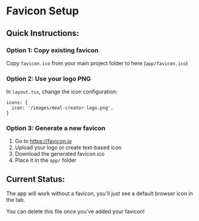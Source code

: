 # Favicon Setup

## Quick Instructions:

### Option 1: Copy existing favicon
Copy `favicon.ico` from your main project folder to here (`app/favicon.ico`)

### Option 2: Use your logo PNG
In `layout.tsx`, change the icon configuration:
```tsx
icons: {
  icon: '/images/meal-creator-logo.png',
}
```

### Option 3: Generate a new favicon
1. Go to https://favicon.io
2. Upload your logo or create text-based icon
3. Download the generated favicon.ico
4. Place it in the `app/` folder

## Current Status:
The app will work without a favicon, you'll just see a default browser icon in the tab.

You can delete this file once you've added your favicon!

